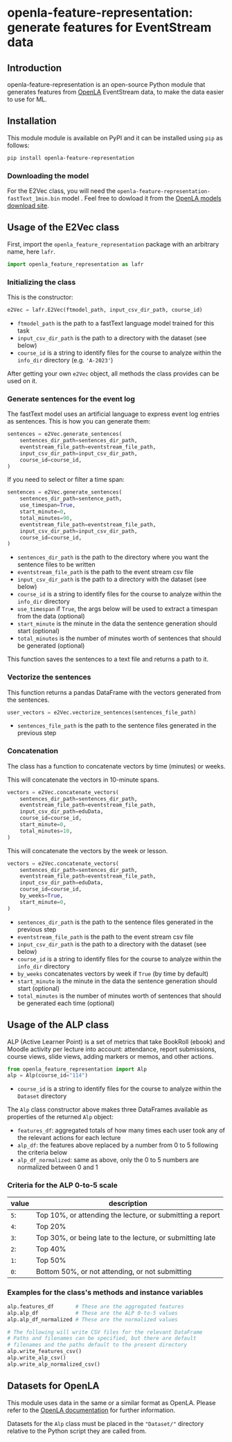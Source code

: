 # openla-feature-representation: generate features for EventStream data

## Introduction

openla-feature-representation is an open-source Python module that generates features from [OpenLA](https://limu.ait.kyushu-u.ac.jp/~openLA/) EventStream data, to make the data easier to use for ML.

## Installation

This module module is available on PyPI and it can be installed using `pip` as follows:

```sh
pip install openla-feature-representation
```

### Downloading the model

For the E2Vec class, you will need the `openla-feature-representation-fastText_1min.bin` model .
Feel free to dowload it from the [OpenLA models download site](https://limu.ait.kyushu-u.ac.jp/~openLA/models/).

## Usage of the E2Vec class

First, import the `openla_feature_representation` package with an arbitrary name, here `lafr`.

```py
import openla_feature_representation as lafr
```

### Initializing the class

This is the constructor:

```py
e2Vec = lafr.E2Vec(ftmodel_path, input_csv_dir_path, course_id)
```

- `ftmodel_path` is the path to a fastText language model trained for this task
- `input_csv_dir_path` is the path to a directory with the dataset (see below)
- `course_id` is a string to identify files for the course to analyze within the `info_dir` directory (e.g. `'A-2023'`)

After getting your own `e2Vec` object, all methods the class provides can be used on it.

### Generate sentences for the event log

The fastText model uses an artificial language to express event log entries as sentences. This is how you can generate them:

```py
sentences = e2Vec.generate_sentences(
    sentences_dir_path=sentences_dir_path,
    eventstream_file_path=eventstream_file_path,
    input_csv_dir_path=input_csv_dir_path,
    course_id=course_id,
)
```

If you need to select or filter a time span:

```py
sentences = e2Vec.generate_sentences(
    sentences_dir_path=sentence_path,
    use_timespan=True,
    start_minute=0,
    total_minutes=90,
    eventstream_file_path=eventstream_file_path,
    input_csv_dir_path=input_csv_dir_path,
    course_id=course_id,
)
```

- `sentences_dir_path` is the path to the directory where you want the sentence files to be written
- `eventstream_file_path` is the path to the event stream csv file
- `input_csv_dir_path` is the path to a directory with the dataset (see below)
- `course_id` is a string to identify files for the course to analyze within the `info_dir` directory
- `use_timespan` if `True`, the args below will be used to extract a timespan from the data (optional)
- `start_minute` is the minute in the data the sentence generation should start (optional)
- `total_minutes` is the number of minutes worth of sentences that should be generated (optional)

This function saves the sentences to a text file and returns a path to it.

### Vectorize the sentences

This function returns a pandas DataFrame with the vectors generated from the sentences.

```py
user_vectors = e2Vec.vectorize_sentences(sentences_file_path)
```

- `sentences_file_path` is the path to the sentence files generated in the previous step

### Concatenation

The class has a function to concatenate vectors by time (minutes) or weeks.

This will concatenate the vectors in 10-minute spans.

```py
vectors = e2Vec.concatenate_vectors(
    sentences_dir_path=sentences_dir_path,
    eventstream_file_path=eventstream_file_path,
    input_csv_dir_path=eduData,
    course_id=course_id,
    start_minute=0,
    total_minutes=10,
)
```

This will concatenate the vectors by the week or lesson.

```py
vectors = e2Vec.concatenate_vectors(
    sentences_dir_path=sentences_dir_path,
    eventstream_file_path=eventstream_file_path,
    input_csv_dir_path=eduData,
    course_id=course_id,
    by_weeks=True,
    start_minute=0,
)
```

- `sentences_dir_path` is the path to the sentence files generated in the previous step
- `eventstream_file_path` is the path to the event stream csv file
- `input_csv_dir_path` is the path to a directory with the dataset (see below)
- `course_id` is a string to identify files for the course to analyze within the `info_dir` directory
- `by_weeks` concatenates vectors by week if `True` (by time by default)
- `start_minute` is the minute in the data the sentence generation should start (optional)
- `total_minutes` is the number of minutes worth of sentences that should be generated each time (optional)

## Usage of the ALP class

ALP (Active Learner Point) is a set of metrics that take BookRoll (ebook) and Moodle activity per lecture into account: attendance, report submissions, course views, slide views, adding markers or memos, and other actions.

```py
from openla_feature_representation import Alp
alp = Alp(course_id="114")
```

- `course_id` is a string to identify files for the course to analyze within the `Dataset` directory

The `Alp` class constructor above makes three DataFrames available as properties of the returned `Alp` object:

- `features_df`: aggregated totals of how many times each user took any of the relevant actions for each lecture
- `alp_df`: the features above replaced by a number from 0 to 5 following the criteria below
- `alp_df_normalized`: same as above, only the 0 to 5 numbers are normalized between 0 and 1

### Criteria for the ALP 0-to-5 scale

| value | description                                               |
| ----- | --------------------------------------------------------- |
| `5`:  | Top 10%, or attending the lecture, or submitting a report |
| `4`:  | Top 20%                                                   |
| `3`:  | Top 30%, or being late to the lecture, or submitting late |
| `2`:  | Top 40%                                                   |
| `1`:  | Top 50%                                                   |
| `0`:  | Bottom 50%, or not attending, or not submitting           |

### Examples for the class's methods and instance variables

```py
alp.features_df       # These are the aggregated features
alp.alp_df            # These are the ALP 0-to-5 values
alp.alp_df_normalized # These are the normalized values

# The following will write CSV files for the relevant DataFrame
# Paths and filenames can be specified, but there are default
# filenames and the paths default to the present directory
alp.write_features_csv()
alp.write_alp_csv()
alp.write_alp_normalized_csv()
```

## Datasets for OpenLA

This module uses data in the same or a similar format as OpenLA. Please refer to the [OpenLA documentation](https://limu.ait.kyushu-u.ac.jp/~openLA/) for further information.

Datasets for the `Alp` class must be placed in the `"Dataset/"` directory relative to the Python script they are called from.
